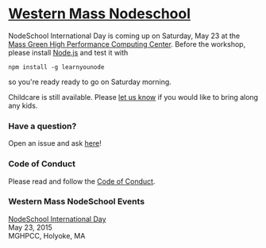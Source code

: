 [Western Mass Nodeschool](nodeschool.io/western-mass)
====================

NodeSchool International Day is coming up on Saturday, May 23 at the [Mass Green High Performance Computing Center](http://www.mghpcc.org). Before the workshop, please install [Node.js](https://nodejs.org/) and test it with 
```
npm install -g learnyounode
```
so you're ready ready to go on Saturday morning.

Childcare is still available. Please <a href="mailto:andrew@elytra.net">let us know</a> if you would like to bring along any kids. 

### Have a question?
Open an issue and ask [here](https://github.com/nodeschool/western-mass/issues)!

### Code of Conduct
Please read and follow the [Code of Conduct](https://github.com/nodeschool/western-mass/blob/gh-pages/codeofconduct.md).

### Western Mass NodeSchool Events
[NodeSchool International Day](https://ti.to/nodeschool-western-massachusetts/nodeschool-international-day-2015/)<br/>
May 23, 2015<br/>
MGHPCC, Holyoke, MA


